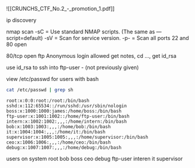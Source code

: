 ![[CRUNCHS_CTF_No.2_-_promotion_1.pdf]]

ip discovery

nmap scan
-sC = Use standard NMAP scripts. (The same as —script=default) 
-sV = Scan for service version.
-p- = Scan all ports
	22 and 80 open
	
80/tcp open ftp
	Anonymous login allowed
	get notes, 
	cd ..., get id_rsa
	
use id_rsa to ssh into ftp-user - (not previously given)

view /etc/passwd for users with bash
```bash
cat /etc/passwd | grep sh
```
```
root:x:0:0:root:/root:/bin/bash
sshd:x:112:65534::/run/sshd:/usr/sbin/nologin
boss:x:1000:1000:james:/home/boss:/bin/bash
ftp-user:x:1001:1002::/home/ftp-user:/bin/bash
intern:x:1002:1002:,,,:/home/intern:/bin/bash
bob:x:1003:1003:,,,:/home/bob:/bin/bash
it:x:1004:1004:,,,:/home/it:/bin/bash
supervisor:x:1005:1005:,,,:/home/supervisor:/bin/bash
ceo:x:1006:1006:,,,:/home/ceo:/bin/bash
debug:x:1007:1007:,,,:/home/debug:/bin/bash
```
users on system
root 
bob
boss
ceo
debug
ftp-user
interen
it
supervisor








